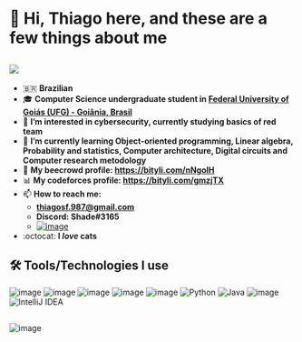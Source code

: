 # 👋 Hi, Thiago here, and these are a few things about me

## ![](https://giffiles.alphacoders.com/175/1753.gif)


- 🇧🇷 **Brazilian**
- 🎓 **Computer Science undergraduate student in [Federal University of Goiás (UFG) - Goiânia, Brasil](https://inf.ufg.br/p/30138-ciencia-da-computacao)**
- 👀 **I’m interested in cybersecurity, currently studying basics of red team**
- 🌱 **I’m currently learning Object-oriented programming, Linear algebra, Probability and statistics, Computer architecture, Digital circuits and Computer research metodology**
- 🐝 **My beecrowd profile: https://bityli.com/nNgolH**
- 📊 **My codeforces profile: https://bityli.com/gmzjTX**
- 📫 **How to reach me:**   
    - **thiagosf.987@gmail.com**
    - **Discord: Shade#3165**
    - [![image](https://user-images.githubusercontent.com/106353386/174699855-eadfa9ad-50f7-45e8-b599-4f383d197b84.png)](https://www.linkedin.com/in/thiago-de-souza-filgueiras-3073aa221/)
- :octocat: **I _love_ cats**
  


## 🛠️ **Tools/Technologies I use**
![image](https://user-images.githubusercontent.com/106353386/174699984-63335ebe-b43d-4429-9e0c-2d4b045dcc3a.png)
![image](https://user-images.githubusercontent.com/106353386/174699992-e6677f8f-f7b8-4831-8de5-bc8ce7c08be0.png)
![image](https://user-images.githubusercontent.com/106353386/174700002-b25a76b0-688a-4c65-a562-d8d2f8dc6d97.png)
![image](https://user-images.githubusercontent.com/106353386/174700012-8a518e06-7e95-4e81-a91d-d0fe7b2c1dd6.png)
![image](https://user-images.githubusercontent.com/106353386/189551053-a9604af9-21d2-4e4c-ad69-af20a487360f.png)
![Python](https://img.shields.io/badge/python-3670A0?style=for-the-badge&logo=python&logoColor=ffdd54)
![Java](https://img.shields.io/badge/java-%23ED8B00.svg?style=for-the-badge&logo=openjdk&logoColor=white)
![image](https://user-images.githubusercontent.com/106353386/174700025-52b2547e-709f-45c0-bf8f-33666dec1b47.png)
![IntelliJ IDEA](https://img.shields.io/badge/IntelliJIDEA-000000.svg?style=for-the-badge&logo=intellij-idea&logoColor=white)
##
![image](https://cdn74.picsart.com/197914500001202.gif?to=crop&type=webp&r=40x40&q=50)



<!---
ThiagoShade/ThiagoShade is a ✨ special ✨ repository because its `README.md` (this file) appears on your GitHub profile.
You can click the Preview link to take a look at your changes.
--->

